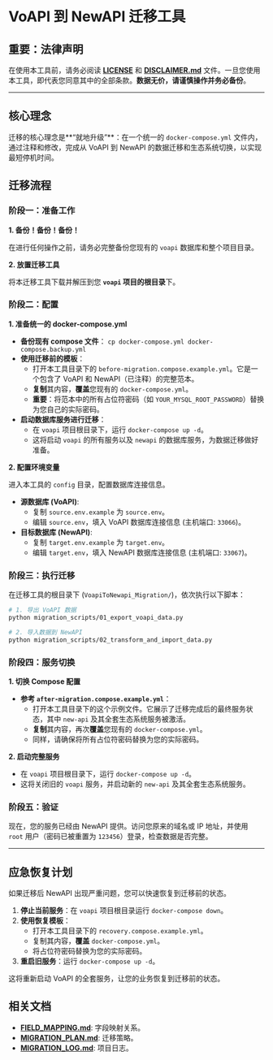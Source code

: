 # VoAPI 到 NewAPI 迁移工具

## **重要：法律声明**
在使用本工具前，请务必阅读 [**LICENSE**](LICENSE) 和 [**DISCLAIMER.md**](DISCLAIMER.md) 文件。一旦您使用本工具，即代表您同意其中的全部条款。**数据无价，请谨慎操作并务必备份**。

---

## 核心理念

迁移的核心理念是**“就地升级”**：在一个统一的 `docker-compose.yml` 文件内，通过注释和修改，完成从 VoAPI 到 NewAPI 的数据迁移和生态系统切换，以实现最短停机时间。

## 迁移流程

### 阶段一：准备工作

**1. 备份！备份！备份！**

在进行任何操作之前，请务必完整备份您现有的 `voapi` 数据库和整个项目目录。

**2. 放置迁移工具**

将本迁移工具下载并解压到您 **`voapi` 项目的根目录**下。

### 阶段二：配置

**1. 准备统一的 docker-compose.yml**

*   **备份现有 compose 文件**：
    `cp docker-compose.yml docker-compose.backup.yml`
*   **使用迁移前的模板**：
    *   打开本工具目录下的 `before-migration.compose.example.yml`。它是一个包含了 VoAPI 和 NewAPI（已注释）的完整范本。
    *   **复制**其内容，**覆盖**您现有的 `docker-compose.yml`。
    *   **重要**：将范本中的所有占位符密码（如 `YOUR_MYSQL_ROOT_PASSWORD`）替换为您自己的实际密码。
*   **启动数据库服务进行迁移**：
    *   在 `voapi` 项目根目录下，运行 `docker-compose up -d`。
    *   这将启动 `voapi` 的所有服务以及 `newapi` 的数据库服务，为数据迁移做好准备。

**2. 配置环境变量**

进入本工具的 `config` 目录，配置数据库连接信息。

*   **源数据库 (VoAPI)**:
    *   复制 `source.env.example` 为 `source.env`。
    *   编辑 `source.env`，填入 VoAPI 数据库连接信息 (主机端口: `33066`)。
*   **目标数据库 (NewAPI)**:
    *   复制 `target.env.example` 为 `target.env`。
    *   编辑 `target.env`，填入 NewAPI 数据库连接信息 (主机端口: `33067`)。

### 阶段三：执行迁移

在迁移工具的根目录下 (`VoapiToNewapi_Migration/`)，依次执行以下脚本：

```bash
# 1. 导出 VoAPI 数据
python migration_scripts/01_export_voapi_data.py

# 2. 导入数据到 NewAPI
python migration_scripts/02_transform_and_import_data.py
```

### 阶段四：服务切换

**1. 切换 Compose 配置**

*   **参考 `after-migration.compose.example.yml`**：
    *   打开本工具目录下的这个示例文件。它展示了迁移完成后的最终服务状态，其中 `new-api` 及其全套生态系统服务被激活。
    *   **复制**其内容，再次**覆盖**您现有的 `docker-compose.yml`。
    *   同样，请确保将所有占位符密码替换为您的实际密码。

**2. 启动完整服务**

*   在 `voapi` 项目根目录下，运行 `docker-compose up -d`。
*   这将关闭旧的 `voapi` 服务，并启动新的 `new-api` 及其全套生态系统服务。

### 阶段五：验证

现在，您的服务已经由 NewAPI 提供。访问您原来的域名或 IP 地址，并使用 `root` 用户（密码已被重置为 `123456`）登录，检查数据是否完整。

---

## 应急恢复计划

如果迁移后 NewAPI 出现严重问题，您可以快速恢复到迁移前的状态。

1.  **停止当前服务**：在 `voapi` 项目根目录运行 `docker-compose down`。
2.  **使用恢复模板**：
    *   打开本工具目录下的 `recovery.compose.example.yml`。
    *   复制其内容，**覆盖** `docker-compose.yml`。
    *   将占位符密码替换为您的实际密码。
3.  **重启旧服务**：运行 `docker-compose up -d`。

这将重新启动 VoAPI 的全套服务，让您的业务恢复到迁移前的状态。

## 相关文档

- **[FIELD_MAPPING.md](FIELD_MAPPING.md:1)**: 字段映射关系。
- **[MIGRATION_PLAN.md](MIGRATION_PLAN.md:1)**: 迁移策略。
- **[MIGRATION_LOG.md](MIGRATION_LOG.md:1)**: 项目日志。